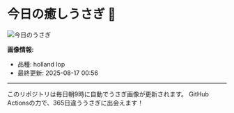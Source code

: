 # 今日の癒しうさぎ 🐰

![今日のうさぎ](https://firebasestorage.googleapis.com/v0/b/rabbitdb-9370d.appspot.com/o/rabbits%2F4556a64f?alt=media&token=296eafc8-3127-4ec1-af78-017d9166f7dd)

**画像情報:**
- 品種: holland lop
- 最終更新: 2025-08-17 00:56

---

このリポジトリは毎日朝9時に自動でうさぎ画像が更新されます。
GitHub Actionsの力で、365日違ううさぎに出会えます！
